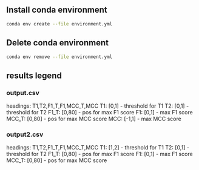 ## Install conda environment
```bash
conda env create --file environment.yml
```

## Delete conda environment
```bash
conda env remove --file environment.yml
```

## results legend
### output.csv
headings: T1,T2,F1_T,F1,MCC_T,MCC
T1: [0,1] - threshold for T1
T2: [0,1] - threshold for T2
F1_T: [0,80] - pos for max F1 score 
F1: [0,1] - max F1 score
MCC_T: [0,80] - pos for max MCC score
MCC: [-1,1] - max MCC score

### output2.csv
headings: T1,T2,F1_T,F1,MCC_T,MCC
T1: [1,2] - threshold for T1
T2: [0,1] - threshold for T2
F1_T: [0,80] - pos for max F1 score
F1: [0,1] - max F1 score
MCC_T: [0,80] - pos for max MCC score

